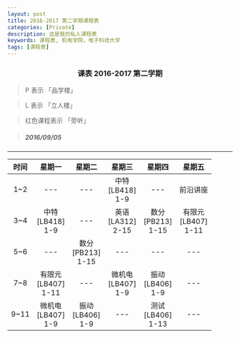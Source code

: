```yaml
---
layout: post
title: 2016-2017 第二学期课程表
categories: [Private]
description: 这是我的私人课程表
keywords: 课程表, 机电学院，电子科技大学
tags: [课程表]
---
```


### <center>课表 2016-2017 第二学期 </center>

> P 表示 「品学楼」

> L 表示 「立人楼」

> 红色课程表示 「旁听」

> <h5>2016/09/05</h5>

---

|时间|    星期一             |      星期二            |    星期三            |    星期四     |    星期五     |
|:-:|:---------------------:|:---------------------:|:-------------------:|:------------:|:------------:|
|1~2|  ---                  |        ---       | 中特<br/>[LB418]<br/>1-9 |         ---  | 前沿讲座      |
|3~4|中特<br/>[LB418]<br/>1-9| --- |英语<br/>[LA312]<br/>2-15|数分<br/>[PB213]<br/>1-15 |有限元<br/>[LB407]<br/>1-11|
|5~6|   ---  |数分<br/>[PB213]<br/>1-15   |  ---       |     ---         |       ---       |
|7~8|有限元<br/>[LB407]<br/>1-11|      ---    |微机电<br/>[LB407]<br/>1-9 |振动<br/>[LB406]<br/>1-9|    ---    |
|9~11|微机电<br/>[LB407]<br/>1-9 |振动<br/>[LB406]<br/>1-9   |        ---|测试<br/>[LB406]<br/>1-13|    ---      |
